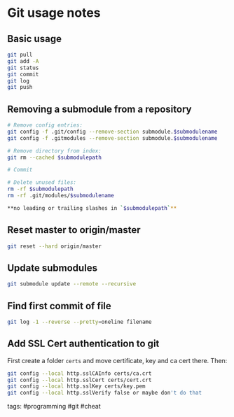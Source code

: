 # Git usage notes

## Basic usage
```sh
git pull
git add -A
git status
git commit
git log
git push
```

## Removing a submodule from a repository
```sh cheat git Remove submodule from repository
# Remove config entries:
git config -f .git/config --remove-section submodule.$submodulename
git config -f .gitmodules --remove-section submodule.$submodulename

# Remove directory from index:
git rm --cached $submodulepath

# Commit

# Delete unused files:
rm -rf $submodulepath
rm -rf .git/modules/$submodulename

**no leading or trailing slashes in `$submodulepath`**
```

## Reset master to origin/master

```sh cheat git Reset master to origin/master
git reset --hard origin/master
```

## Update submodules

```sh cheat git Update submodules
git submodule update --remote --recursive
```

## Find first commit of file

```sh cheat git Find first commit of filename
git log -1 --reverse --pretty=oneline filename
```

## Add SSL Cert authentication to git

First create a folder `certs` and move certificate, key and ca cert there. Then:

```sh cheat git add SSL cert authentication
git config --local http.sslCAInfo certs/ca.crt
git config --local http.sslCert certs/cert.crt
git config --local http.sslKey certs/key.pem
git config --local http.sslVerify false or maybe don't do that
```

tags: #programming #git #cheat 
